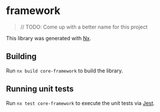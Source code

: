 # framework

> // TODO: Come up with a better name for this project

This library was generated with [Nx](https://nx.dev).

## Building

Run `nx build core-framework` to build the library.

## Running unit tests

Run `nx test core-framework` to execute the unit tests via [Jest](https://jestjs.io).
